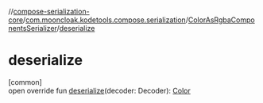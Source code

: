 //[compose-serialization-core](../../../index.md)/[com.mooncloak.kodetools.compose.serialization](../index.md)/[ColorAsRgbaComponentsSerializer](index.md)/[deserialize](deserialize.md)

# deserialize

[common]\
open override fun [deserialize](deserialize.md)(decoder: Decoder): [Color](https://developer.android.com/reference/kotlin/androidx/compose/ui/graphics/Color.html)
